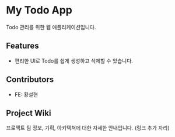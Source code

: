 # My Todo App

Todo 관리를 위한 웹 애플리케이션입니다.

## Features

- 편리한 UI로 Todo를 쉽게 생성하고 삭제할 수 있습니다.

## Contributors

- FE: 황설현

## Project Wiki

프로젝트 팀 정보, 기획, 아키텍쳐에 대한 자세한 안내입니다.
(링크 추가 자리)
